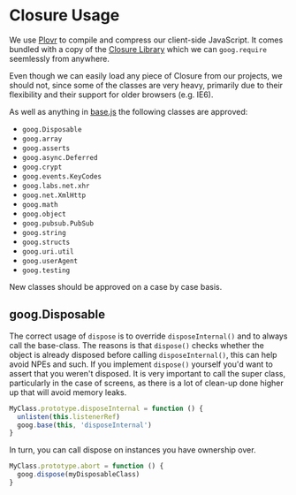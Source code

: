 # Closure Usage #

We use [Plovr](http://plovr.com/docs.html) to compile and compress our client-side JavaScript.  It
comes bundled with a copy of the [Closure Library](http://closure-library.googlecode.com) which we can
`goog.require` seemlessly from anywhere.

Even though we can easily load any piece of Closure from our projects, we should not, since some of the classes
are very heavy, primarily due to their flexibility and their support for older browsers (e.g. IE6).

As well as anything in [base.js](http://closure-library.googlecode.com/svn/docs/closure_goog_base.js.html)
the following classes are approved:

  * `goog.Disposable`
  * `goog.array`
  * `goog.asserts`
  * `goog.async.Deferred`
  * `goog.crypt`
  * `goog.events.KeyCodes`
  * `goog.labs.net.xhr`
  * `goog.net.XmlHttp`
  * `goog.math`
  * `goog.object`
  * `goog.pubsub.PubSub`
  * `goog.string`
  * `goog.structs`
  * `goog.uri.util`
  * `goog.userAgent`
  * `goog.testing`

New classes should be approved on a case by case basis.

## goog.Disposable ##

The correct usage of `dispose` is to override `disposeInternal()` and to always call the base-class.  The reasons is that `dispose()` checks whether the object is already disposed before calling `disposeInternal()`, this can help avoid NPEs and such.  If you implement `dispose()` yourself you'd want to assert that you weren't disposed.  It is very important to call the super class, particularly in the case of screens, as there is a lot of clean-up done higher up that will avoid memory leaks.

```js
MyClass.prototype.disposeInternal = function () {
  unlisten(this.listenerRef)
  goog.base(this, 'disposeInternal')
}
```

In turn, you can call dispose on instances you have ownership over.

``` js
MyClass.prototype.abort = function () {
  goog.dispose(myDisposableClass)
}
```